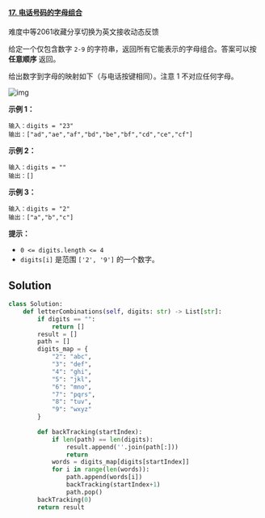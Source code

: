 #### [17. 电话号码的字母组合](https://leetcode.cn/problems/letter-combinations-of-a-phone-number/)

难度中等2061收藏分享切换为英文接收动态反馈

给定一个仅包含数字 `2-9` 的字符串，返回所有它能表示的字母组合。答案可以按 **任意顺序** 返回。

给出数字到字母的映射如下（与电话按键相同）。注意 1 不对应任何字母。

![img](https://assets.leetcode-cn.com/aliyun-lc-upload/uploads/2021/11/09/200px-telephone-keypad2svg.png)

 

**示例 1：**

```
输入：digits = "23"
输出：["ad","ae","af","bd","be","bf","cd","ce","cf"]
```

**示例 2：**

```
输入：digits = ""
输出：[]
```

**示例 3：**

```
输入：digits = "2"
输出：["a","b","c"]
```

 

**提示：**

- `0 <= digits.length <= 4`
- `digits[i]` 是范围 `['2', '9']` 的一个数字。





## Solution

```python
class Solution:
    def letterCombinations(self, digits: str) -> List[str]:
        if digits == "":
            return []
        result = []
        path = []
        digits_map = {
            "2": "abc",
            "3": "def",
            "4": "ghi",
            "5": "jkl",
            "6": "mno",
            "7": "pqrs",
            "8": "tuv",
            "9": "wxyz"
        }
        
        def backTracking(startIndex):
            if len(path) == len(digits):
                result.append(''.join(path[:]))
                return
            words = digits_map[digits[startIndex]]
            for i in range(len(words)):
                path.append(words[i])
                backTracking(startIndex+1)
                path.pop()
        backTracking(0)
        return result
```